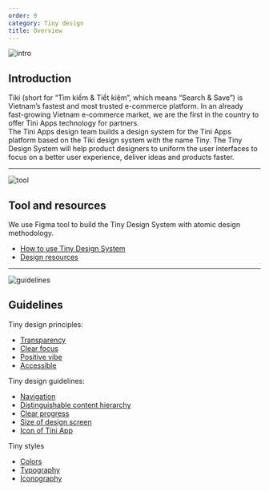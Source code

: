 ```yaml
---
order: 0
category: Tiny design
title: Overview
---
```


<img className="img-basic" src="https://salt.tikicdn.com/ts/social/ec/68/28/dd5ecb58d2e344fb98ceb9598c376ce8.png" alt="intro" />

## **Introduction**

Tiki (short for “Tìm kiếm & Tiết kiệm”, which means “Search & Save”) is Vietnam’s fastest and most trusted e-commerce platform. In an already fast-growing Vietnam e-commerce market, we are the first in the country to offer Tini Apps technology for partners. <br />
The Tini Apps design team builds a design system for the Tini Apps platform based on the Tiki design system with the name Tiny. The Tiny Design System will help product designers to uniform the user interfaces to focus on a better user experience, deliver ideas and products faster. <br />


---


<img className="img-basic" src="https://salt.tikicdn.com/ts/social/33/d9/57/c84a51d1456d498f181f9fdeed565a8f.png" alt="tool" />

## **Tool and resources**

We use Figma tool to build the Tiny Design System with atomic design methodology.

- [How to use Tiny Design System](/en/docs/design/figma/started)
- [Design resources](/en/docs/design/figma/download) <br />


---


<img className="img-basic" src="https://salt.tikicdn.com/ts/social/36/4c/7e/c269800a2d1aae270f123261b49c5112.png" alt="guidelines" />

## **Guidelines**

Tiny design principles:

- [Transparency](/en/docs/design/principles/transparency)
- [Clear focus](/en/docs/design/principles/clear-focus)
- [Positive vibe](/en/docs/design/principles/positive)
- [Accessible](/en/docs/design/principles/accessible)

Tiny design guidelines:

- [Navigation](/en/docs/design/guideline/navigation)
- [Distinguishable content hierarchy](/en/docs/design/guideline/hierarchy)
- [Clear progress](/en/docs/design/guideline/clear-progress)
- [Size of design screen](/en/docs/design/guideline/frame)
- [Icon of Tini App](/en/docs/design/guideline/icon-app)

Tiny styles

- [Colors](/en/docs/design/styles/color)
- [Typography](/en/docs/design/styles/font)
- [Iconography](/en/docs/design/styles/icon)
